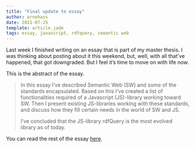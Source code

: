```yaml
---
title: "Final update to essay"
author: arnehass
date: 2011-07-25
template: article.jade
tags: essay, javascript, rdfquery, semantic web
---
```


<p>Last week I finished writing on an essay that is part of my master thesis. I was thinking about posting about it this weekend, but, well, with all that’ve happened, that got downgraded. But I feel it’s time to move on with life now.</p>
<p>This is the abstract of the essay.</p>
<blockquote><p>In this essay I’ve described Semantic Web (SW) and some of the standards&nbsp;encapsulated. Based on this I’ve created a list of functionalities required of&nbsp;a Javascript (JS)-library working toward SW. Then I present existing JS-libraries working with these standards, and discuss how they fill certain needs&nbsp;in the world of SW and JS.</p>
<p>I’ve concluded that the JS-library rdfQuery is the most evolved library&nbsp;as of today.</p></blockquote>
<p>You can read the rest of the essay <a href="http://folk.uio.no/arnehass/master/essay.pdf">here</a>.</p>